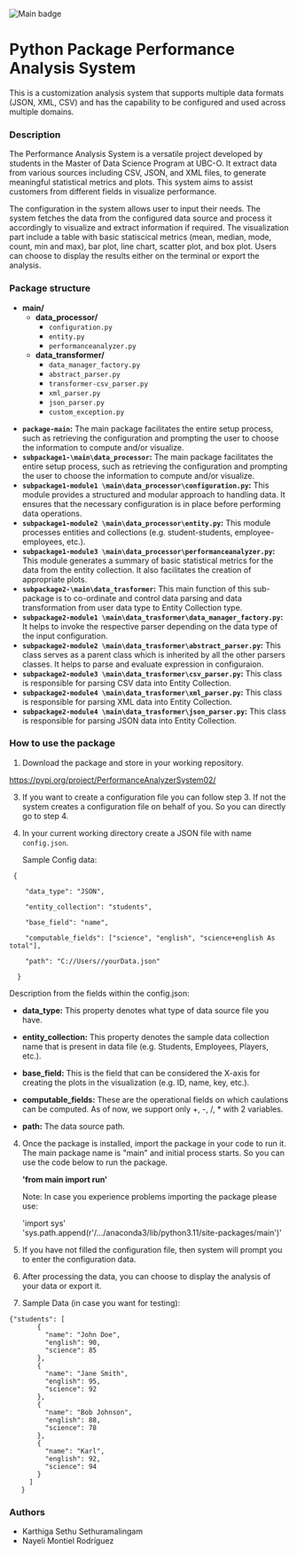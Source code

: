 
![Main badge](https://github.com/Naye013/Data533-Step3-ContinuousIntergration/actions/workflows/main.yml/badge.svg)

# Python Package Performance Analysis System

This is a customization analysis system that supports multiple data formats (JSON, XML, CSV) and has the capability to be configured and used across multiple domains.

### Description

The Performance Analysis System is a versatile project developed by students in the Master of Data Science Program at UBC-O. It extract data from various sources including CSV, JSON, and XML files, to generate meaningful statistical metrics and plots. This system aims to assist customers from different fields in visualize performance.   

The configuration in the system allows user to input their needs. The system fetches the data from the configured data source and process it accordingly to visualize and extract information if required. The visualization part include a table with basic statiscical metrics (mean, median, mode, count, min and max), bar plot, line chart, scatter plot, and box plot. Users can choose to display the results either on the terminal or export the analysis.   

### Package structure

* **main/**
  * **data_processor/**
    * `configuration.py`
    * `entity.py`
    * `performanceanalyzer.py`
  * **data_transformer/**
    * `data_manager_factory.py`
    * `abstract_parser.py`
    * `transformer-csv_parser.py`
    * `xml_parser.py`
    * `json_parser.py`
    * `custom_exception.py`

- **`package-main`:** The main package facilitates the entire setup process, such as retrieving the configuration and prompting the user to choose the information to compute and/or visualize.
- **`subpackage1-\main\data_processor`:** The main package facilitates the entire setup process, such as retrieving the configuration and prompting the user to choose the information to compute and/or visualize.
- **`subpackage1-module1 \main\data_processor\configuration.py`:** This module provides a structured and modular approach to handling data. It ensures that the necessary configuration is in place before performing data operations.
- **`subpackage1-module2 \main\data_processor\entity.py`:** This module processes entities and collections (e.g. student-students, employee-employees, etc.).
- **`subpackage1-module3 \main\data_processor\performanceanalyzer.py`:** This module generates a summary of basic statistical metrics for the data from the entity collection. It also facilitates the creation of appropriate plots.
- **`subpackage2-\main\data_trasformer`:** This main function of this sub-package is to co-ordinate and control data parsing and data transformation from user data type to Entity Collection type.  
- **`subpackage2-module1 \main\data_trasformer\data_manager_factory.py`:** It helps to invoke the respective parser depending on the data type of the input configuration.
- **`subpackage2-module2 \main\data_trasformer\abstract_parser.py`:** This class serves as a parent class which is inherited by all the other parsers classes. It helps to parse and evaluate expression in configuraion.
- **`subpackage2-module3 \main\data_trasformer\csv_parser.py`:** This class is responsible for parsing  CSV data into Entity Collection.
- **`subpackage2-module4 \main\data_trasformer\xml_parser.py`:** This class is responsible for parsing  XML data into Entity Collection.
- **`subpackage2-module4 \main\data_trasformer\json_parser.py`:** This class is responsible for parsing  JSON data into Entity Collection.

### How to use the package

1. Download the package and store in your working repository.

https://pypi.org/project/PerformanceAnalyzerSystem02/

3. If you want to create a configuration file you can follow step 3. If not the system creates a configuration file on behalf of you. So you can directly go to step 4.

4. In your current working directory create a JSON file with name `config.json`.

   Sample Config data:

```
 {

    "data_type": "JSON",
    
    "entity_collection": "students",
    
    "base_field": "name",
    
    "computable_fields": ["science", "english", "science+english As total"],
    
    "path": "C://Users//yourData.json"
    
  }
```
Description from the fields within the config.json:

- **data_type:** This property denotes what type of data source file you have.
    
- **entity_collection:** This property denotes the sample data collection name that is present in data file (e.g. Students, Employees, Players, etc.).
    
- **base_field:** This is the field that can be considered the X-axis for creating the plots in the visualization (e.g. ID, name, key, etc.).
    
- **computable_fields:** These are the operational fields on which caulations can be computed. As of now, we support only +, -, /, * with 2 variables.
    
- **path:** The data source path.

    
4. Once the package is installed, import the package in your code to run it. The main package name is "main" and initial process starts. So you can use the code below to run the package.
  
     **'from main import run'**
   
     Note: In case you experience problems importing the package please use:
    
     'import sys'      
     'sys.path.append(r'/.../anaconda3/lib/python3.11/site-packages/main')'      

6. If you have not filled the configuration file, then system will prompt you to enter the configuration data.


7. After processing the data, you can choose to display the analysis of your data or export it.

8. Sample Data (in case you want for testing):
   
```
{"students": [
       {
         "name": "John Doe",
         "english": 90,
         "science": 85
       },
       {
         "name": "Jane Smith",
         "english": 95,
         "science": 92
       },
       {
         "name": "Bob Johnson",
         "english": 88,
         "science": 78
       },
       {
         "name": "Karl",
         "english": 92,
         "science": 94
       }
     ]
   }
```
### Authors

- Karthiga Sethu Sethuramalingam
- Nayeli Montiel Rodríguez


